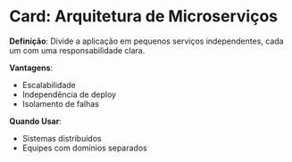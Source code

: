 # Card: Arquitetura de Microserviços

**Definição**: Divide a aplicação em pequenos serviços independentes, cada um com uma responsabilidade clara.

**Vantagens**:
- Escalabilidade
- Independência de deploy
- Isolamento de falhas

**Quando Usar**:
- Sistemas distribuídos
- Equipes com domínios separados
